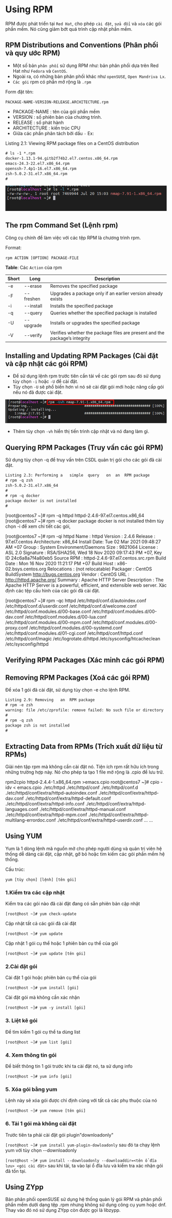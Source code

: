 # Using RPM
RPM được phát triển tại `Red Hat`, cho phép `cài đặt`, `sửa đổi` và `xóa` các gói phần mềm. Nó cũng giảm bớt quá trình cập nhật phần mềm.

## RPM Distributions and Conventions (Phân phối và quy ước RPM)

- Một số bản `phân phối` sử dụng RPM như: bản phân phối dựa trên Red Hat như `Fedora` và `CentOS`. 
- Ngoài ra, có những bản phân phối khác như `openSUSE`, `Open Mandriva Lx`. 
- `Các gói` rpm có phần mở rộng là `.rpm`

Form đặt tên:

`PACKAGE-NAME-VERSION-RELEASE.ARCHITECTURE.rpm`

- PACKAGE-NAME : tên của gói phần mềm
- VERSION : số phiên bản của chương trình.
- RELEASE : số phát hành
- ARCHITECTURE : kiến trúc CPU
- Giữa các phần phân tách bởi dấu `-`
Ex:

Listing 2.1: Viewing	RPM	package	files	on	a	CentOS	distribution
```
# ls -1 *.rpm
docker-1.13.1-94.gitb2f74b2.el7.centos.x86_64.rpm
emacs-24.3-22.el7.x86_64.rpm
openssh-7.4p1-16.el7.x86_64.rpm
zsh-5.0.2-31.el7.x86_64.rpm
#
```

![](/LPIC_1_Linux_Professional_Institute_Certification_Study_Guide_5th/image/01rpm.png)

## The rpm Command Set (Lệnh rpm)
Công cụ chính để làm việc với các tệp RPM là chương trình rpm.

Format:

`rpm ACTION [OPTION] PACKAGE-FILE`

**Table**: Các `Action` của rpm

|Short| Long|Description|
|---|---|---|
|-e |--erase| Removes the specified package|
|-F| --freshen| Upgrades a package only if an earlier version already exists|
|-i| --install| Installs the specified package|
|-q| --query| Queries whether the specified package is installed|
|-U| --upgrade| Installs or upgrades the specified package|
|-V| --verify| Verifies whether the package files are present and the package’s integrity|

## Installing and Updating RPM Packages (Cài đặt và cập nhật các gói RPM)

- Để sử dụng lệnh rpm trước tiên cần tải về các gói rpm sau đó sử dụng tùy chọn `-i` hoặc `-U` để cài đặt. 
- Tùy chọn `-U` sẽ phổ biến hơn vì nó sẽ cài đặt gói mới hoặc nâng cấp gói nếu nó đã được cài đặt.

![](../image/Screenshot_1.png)

- Thêm tùy chọn `-vh` hiển thị tiến trình cập nhật và nó đang làm gì. 


## Querying RPM Packages (Truy vấn các gói RPM)

Sử dụng tùy chọn -q để truy vấn trên CSDL quản trị gói cho các gói đã cài đặt.

```
Listing 2.3: Performing	a	simple	query	on	an	RPM	package
# rpm -q zsh
zsh-5.0.2-31.el7.x86_64
#
# rpm -q docker
package docker is not installed
#
```
[root@centos7 ~]# rpm -q httpd
httpd-2.4.6-97.el7.centos.x86_64
[root@centos7 ~]# rpm -q docker
package docker is not installed
thêm tùy chọn -i để xem chi tiết các gói,

[root@centos7 ~]# rpm -qi httpd
Name        : httpd
Version     : 2.4.6
Release     : 97.el7.centos
Architecture: x86_64
Install Date: Tue 02 Mar 2021 09:48:27 AM +07
Group       : System Environment/Daemons
Size        : 9821064
License     : ASL 2.0
Signature   : RSA/SHA256, Wed 18 Nov 2020 09:17:43 PM +07, Key ID 24c6a8a7f4a80eb5
Source RPM  : httpd-2.4.6-97.el7.centos.src.rpm
Build Date  : Mon 16 Nov 2020 11:21:17 PM +07
Build Host  : x86-02.bsys.centos.org
Relocations : (not relocatable)
Packager    : CentOS BuildSystem <http://bugs.centos.org>
Vendor      : CentOS
URL         : http://httpd.apache.org/
Summary     : Apache HTTP Server
Description :
The Apache HTTP Server is a powerful, efficient, and extensible
web server.
Xác định các tệp cấu hình của các gói đã cài đặt.

[root@centos7 ~]#  rpm -qc httpd
/etc/httpd/conf.d/autoindex.conf
/etc/httpd/conf.d/userdir.conf
/etc/httpd/conf.d/welcome.conf
/etc/httpd/conf.modules.d/00-base.conf
/etc/httpd/conf.modules.d/00-dav.conf
/etc/httpd/conf.modules.d/00-lua.conf
/etc/httpd/conf.modules.d/00-mpm.conf
/etc/httpd/conf.modules.d/00-proxy.conf
/etc/httpd/conf.modules.d/00-systemd.conf
/etc/httpd/conf.modules.d/01-cgi.conf
/etc/httpd/conf/httpd.conf
/etc/httpd/conf/magic
/etc/logrotate.d/httpd
/etc/sysconfig/htcacheclean
/etc/sysconfig/httpd
## Verifying RPM Packages (Xác minh các gói RPM)

## Removing RPM Packages (Xoá các gói RPM)
Để xóa 1 gói đã cài đặt, sử dụng tùy chọn -e cho lệnh RPM.

```
Listing 2.9: Removing	an	RPM	package
# rpm -e zsh
warning: file /etc/zprofile: remove failed: No such file or directory
#
# rpm -q zsh
package zsh is not installed
#
```

## Extracting Data from RPMs (Trích xuất dữ liệu từ RPMs)
Giải nén tập rpm mà không cần cài đặt nó. Tiện ích rpm rất hữu ích trong những trường hợp này. Nó cho phép ta tạo 1 file mở rộng là .cpio để lưu trữ.

rpm2cpio httpd-2.4.4-1.x86_64.rpm >emacs.cpio
root@centos7 ~]# cpio -idv < emacs.cpio
./etc/httpd
./etc/httpd/conf
./etc/httpd/conf.d
./etc/httpd/conf/extra/httpd-autoindex.conf
./etc/httpd/conf/extra/httpd-dav.conf
./etc/httpd/conf/extra/httpd-default.conf
./etc/httpd/conf/extra/httpd-info.conf
./etc/httpd/conf/extra/httpd-languages.conf
./etc/httpd/conf/extra/httpd-manual.conf
./etc/httpd/conf/extra/httpd-mpm.conf
./etc/httpd/conf/extra/httpd-multilang-errordoc.conf
./etc/httpd/conf/extra/httpd-userdir.conf
...
...
## Using YUM
Yum là 1 dòng lệnh mã nguồn mở cho phép người dùng và quản trị viên hệ thống dễ dàng cài đặt, cập nhật, gỡ bỏ hoặc tìm kiếm các gói phần mềm hệ thống.

Cấu trúc:

`yum [tùy chọn] [lệnh] [tên gói]`

### 1.Kiểm tra các cập nhật
Kiểm tra các gói nào đã cài đặt đang có sẵn phiên bản cập nhật

`[root@host ~]# yum check-update`

Cập nhật tất cả các gói đã cài đặt

`[root@host ~]# yum update`

Cập nhật 1 gói cụ thể hoặc 1 phiên bản cụ thể của gói

`[root@host ~]# yum update [tên gói]`

### 2.Cài đặt gói
Cài đặt 1 gói hoặc phiên bản cụ thể của gói

`[root@host ~]# yum install [gói]`

Cài đặt gói mà không cần xác nhận

`[root@host ~]# yum -y install [gói]`

### 3. Liệt kê gói
Để tìm kiếm 1 gói cụ thể ta dùng list

`[root@host ~]# yum list [gói]`

### 4. Xem thông tin gói
Để biết thông tin 1 gói trước khi ta cài đặt nó, ta sử dụng info

`[root@host ~]# yum info [gói]`

### 5. Xóa gói bằng yum
Lệnh này sẽ xóa gói được chỉ định cùng với tất cả các phụ thuộc của nó

`[root@host ~]# yum remove [tên gói]`

### 6. Tải 1 gói mà không cài đặt
Trước tiên ta phải cài đặt gói plugin"downloadonly"

`[root@host ~]# yum install yum-plugin-dowloadonly`
sau đó ta chạy lệnh yum với tùy chọn --downloadonly

`[root@host ~]# yum install --downloadonly --downloaddir=<tên ổ đĩa lưu> <gói cài đặt>`
sau khi tải, ta vào lại ổ đĩa lưu và kiểm tra xác nhận gói đã tồn tại.

## Using ZYpp
Bản phân phối openSUSE sử dụng hệ thống quản lý gói RPM và phân phối phần mềm dưới dạng tệp .rpm nhưng không sử dụng công cụ yum hoặc dnf. Thay vào đó nó sử dụng ZYpp còn được gọi là libzypp.